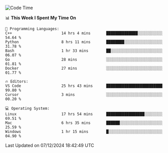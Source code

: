 
<!--START_SECTION:waka-->
![Code Time](http://img.shields.io/badge/Code%20Time-2%2C867%20hrs%2010%20mins-blue)

📊 **This Week I Spent My Time On** 

```text
💬 Programming Languages: 
C++                      14 hrs 4 mins       ██████████████░░░░░░░░░░░   54.64 % 
Python                   8 hrs 11 mins       ████████░░░░░░░░░░░░░░░░░   31.78 % 
Bash                     1 hr 33 mins        ██░░░░░░░░░░░░░░░░░░░░░░░   06.07 % 
Go                       28 mins             ░░░░░░░░░░░░░░░░░░░░░░░░░   01.81 % 
Docker                   27 mins             ░░░░░░░░░░░░░░░░░░░░░░░░░   01.77 % 

🔥 Editors: 
VS Code                  25 hrs 43 mins      █████████████████████████   99.80 % 
Cursor                   3 mins              ░░░░░░░░░░░░░░░░░░░░░░░░░   00.20 % 

💻 Operating System: 
Linux                    17 hrs 54 mins      █████████████████░░░░░░░░   69.51 % 
Mac                      6 hrs 35 mins       ██████░░░░░░░░░░░░░░░░░░░   25.59 % 
Windows                  1 hr 15 mins        █░░░░░░░░░░░░░░░░░░░░░░░░   04.90 % 
```


 Last Updated on 07/12/2024 18:42:49 UTC
<!--END_SECTION:waka-->

